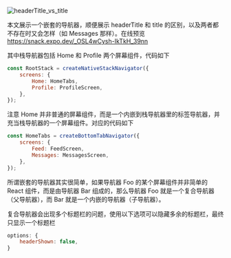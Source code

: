 ![headerTitle_vs_title](https://lib.zhaiduting.work.gd/uPic/headerTitle_vs_title.png)

本文展示一个嵌套的导航器，顺便展示 headerTitle 和 title 的区别，以及两者都不存在时又会怎样（如 Messages 那样）。在线预览 https://snack.expo.dev/_OSL4wCysh-IkTkH_39nn

其中栈导航器包括 Home 和 Profile 两个屏幕组件，代码如下

```jsx
const RootStack = createNativeStackNavigator({
	screens: {
		Home: HomeTabs,
		Profile: ProfileScreen,
	},
});
```

注意 Home 并非普通的屏幕组件，而是一个内嵌到栈导航器里的标签导航器，并充当栈导航器的一个屏幕组件。对应的代码如下

```jsx
const HomeTabs = createBottomTabNavigator({
	screens: {
		Feed: FeedScreen,
		Messages: MessagesScreen,
	},
});
```

所谓嵌套的导航器其实很简单，如果导航器 Foo 的某个屏幕组件并非简单的 React 组件，而是由导航器 Bar 组成的，那么导航器 Foo 就是一个复合导航器（父导航器），而 Bar 就是一个内嵌的导航器（子导航器）。

复合导航器会出现多个标题栏的问题，使用以下选项可以隐藏多余的标题栏，最终只显示一个标题栏

```jsx
options: {
	headerShown: false,
}
```
